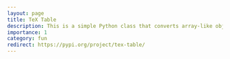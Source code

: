 ```yaml
---
layout: page
title: TeX Table
description: This is a simple Python class that converts array-like objects such as Pandas DataFrames and Series, NumPy arrays, PyTorch tensors, and Python lists to LaTeX table representations.
importance: 1
category: fun
redirect: https://pypi.org/project/tex-table/
---
```

